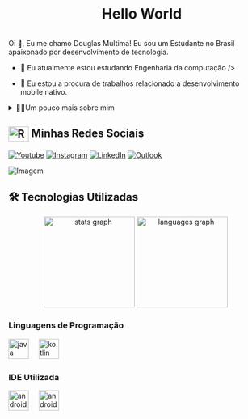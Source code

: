 <!--título-->
<div id="user-content-toc">
  <ul align="center">
    <summary><h1 style="display: inline-block">Hello World</h1></summary>
</div>

<!-- Presentation -->
<p>
  Oi 👋, Eu me chamo Douglas Multima! Eu sou um Estudante no Brasil apaixonado por desenvolvimento de tecnologia.

  - 🌱 Eu atualmente estou estudando Engenharia da computação />

  - 🔭 Eu estou a procura de trabalhos relacionado a desenvolvimento mobile nativo.
</p>

<!-- Dropdown -->
<details>
  <summary>👨‍💻Um pouco mais sobre mim</summary>

  - 💬 Eu tenho experiência com bancos de dados Firebase, banco de dados interno e atualmente estou me desenvolvendo em desenvolvimento Mobile,já tive um pouco de experiência com  a linguagem de programação Java,C e python,  mas atualmente estou procurando me desenvolver com Kotlin em projetos nativos Android.

  - ⚡Sou um mega fã de animes/mangás/manhwas e adoro assistir séries e filmes relacionados a super heróis \o/
</details>

## <img align="center" alt="Rafa-Js" height="30" width="40" src="https://user-images.githubusercontent.com/105456789/213942148-926a07c2-3607-4c24-8c25-e653fbea087d.gif"> Minhas Redes Sociais

<!-- Links -->


[![Youtube](https://img.shields.io/badge/YouTube-FF0000?style=for-the-badge&logo=youtube&logoColor=white )](https://www.youtube.com/channel/UCEHjm1OL-HuQzv8HAb7nRVQ)
[![Instagram](https://img.shields.io/badge/Instagram-E4405F?style=for-the-badge&logo=instagram&logoColor=white)](https://www.instagram.com/douglasmultima/)
[![LinkedIn](https://img.shields.io/badge/LinkedIn-0077B5?style=for-the-badge&logo=linkedin&logoColor=white)](https://www.linkedin.com/in/douglas-multima-3386461a4/)
[![Outlook](https://img.shields.io/static/v1?message=Outlook&logo=microsoft-outlook&label=&color=0078D4&logoColor=white&labelColor=&style=for-the-badge)](douglas.multima@hotmail.com)

<!-- GithubStats -->



<!-- GIF -->
<p align="left">
  <img align="center" src="https://github.com/VariableBee/VariableBee/assets/77739311/4e9f41af-6b57-49a7-b15a-74322e96b4d7" alt="Imagem">
</p>

## 🛠 Tecnologias Utilizadas

<!-- GithubStats -->

<div align="center">
  <img src="https://github-readme-stats.vercel.app/api?username=DouglasMultima&hide_title=false&hide_rank=false&show_icons=true&include_all_commits=true&count_private=true&disable_animations=false&theme=blue-green&locale=en&hide_border=false" height="180" alt="stats graph"  />
  <img src="https://github-readme-stats.vercel.app/api/top-langs?username=DouglasMultima&locale=en&hide_title=false&layout=compact&card_width=320&langs_count=5&theme=midnight-purple&hide_border=false" height="180" alt="languages graph"  />
</div>

<!-- Skills: Programming Languages -->

  <div style="flex-basis: 48%;">
    <h3>Linguagens de Programação</h3>
  <img src="https://cdn.jsdelivr.net/gh/devicons/devicon/icons/java/java-original.svg" height="40" alt="java logo"  />
  <img width="12" />
  <img src="https://cdn.jsdelivr.net/gh/devicons/devicon/icons/kotlin/kotlin-original.svg" height="40" alt="kotlin logo"  />
</div>


###

 <!-- Skills: IDE -->
 
  <div style="flex-basis: 48%;">
    <h3>IDE Utilizada</h3>
    <div align="left">
  <img src="https://cdn.simpleicons.org/androidstudio/3DDC84" height="40" alt="androidstudio logo"  />
  <img width="12" />
  <img src="https://cdn.simpleicons.org/android/3DDC84" height="40" alt="android logo"  />
</div>

###
    
   
  </div>

###

 
